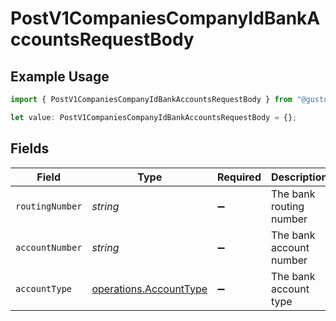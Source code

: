 # PostV1CompaniesCompanyIdBankAccountsRequestBody

## Example Usage

```typescript
import { PostV1CompaniesCompanyIdBankAccountsRequestBody } from "@gusto/embedded-api/models/operations";

let value: PostV1CompaniesCompanyIdBankAccountsRequestBody = {};
```

## Fields

| Field                                                            | Type                                                             | Required                                                         | Description                                                      |
| ---------------------------------------------------------------- | ---------------------------------------------------------------- | ---------------------------------------------------------------- | ---------------------------------------------------------------- |
| `routingNumber`                                                  | *string*                                                         | :heavy_minus_sign:                                               | The bank routing number                                          |
| `accountNumber`                                                  | *string*                                                         | :heavy_minus_sign:                                               | The bank account number                                          |
| `accountType`                                                    | [operations.AccountType](../../models/operations/accounttype.md) | :heavy_minus_sign:                                               | The bank account type                                            |